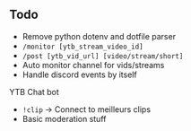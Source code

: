 ## Todo


- Remove python dotenv and dotfile parser
- `/monitor [ytb_stream_video_id]`
- `/post [ytb_vid_url] [video/stream/short]`
- Auto monitor channel for vids/streams
- Handle discord events by itself


YTB Chat bot
- `!clip` -> Connect to meilleurs clips
- Basic moderation stuff

